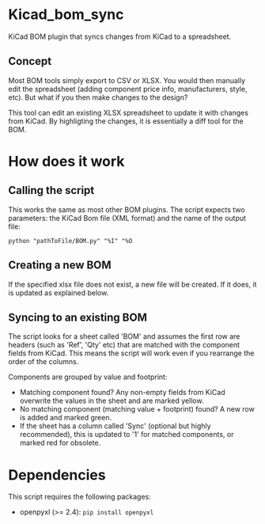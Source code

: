 # Kicad_bom_sync
KiCad BOM plugin that syncs changes from KiCad to a spreadsheet.

## Concept
Most BOM tools simply export to CSV or XLSX. You would then manually edit the spreadsheet
(adding component price info, manufacturers, style, etc). But what if you then make changes to the design?

This tool can edit an existing XLSX spreadsheet to update it with changes from KiCad.
By highligting the changes, it is essentially a diff tool for the BOM.


# How does it work

## Calling the script

This works the same as most other BOM plugins. The script expects two parameters: the KiCad Bom file (XML format)
and the name of the output file:
```
python "pathToFile/BOM.py" "%I" "%O
```

## Creating a new BOM
If the specified xlsx file does not exist, a new file will be created. If it does, it is updated as explained below.

## Syncing to an existing BOM
The script looks for a sheet called 'BOM' and assumes the first row are headers (such as 'Ref', 'Qty' etc) that are matched with the component fields from KiCad.
This means the script will work even if you rearrange the order of the columns.

Components are grouped by value and footprint:
* Matching component found? Any non-empty fields from KiCad overwrite the values in the sheet and are marked yellow.
* No matching component (matching value + footprint) found? A new row is added and marked green.
* If the sheet has a column called 'Sync' (optional but highly recommended),
this is updated to '1' for matched components, or marked red for obsolete.

# Dependencies

This script requires the following packages:

* openpyxl (>= 2.4): `pip install openpyxl`
